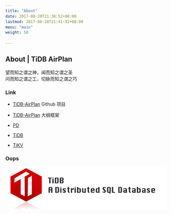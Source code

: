 ```yaml
---
title: "About"
date: 2017-08-20T21:38:52+08:00
lastmod: 2017-08-28T21:41:52+08:00
menu: "main"
weight: 50

---
```

## About | TiDB AirPlan

望而知之谓之神，闻而知之谓之圣  
问而知之谓之工，切脉而知之谓之巧

### Link

* [TiDB-AirPlan](https://github.com/BigerCAP/TiDB-AirPlan) Github 项目
* [TiDB-AirPlan](/airplan) 大纲框架


* [PD](https://github.com/pingcap/pd)
* [TiDB](https://github.com/pingcap/tidb)
* [TiKV](https://github.com/tikv/tikv)

### Oops

![2017 TiDB Logo](about-logo.png "2017 TiDB Logo")
